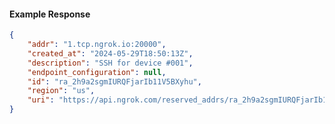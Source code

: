 <!-- Code generated for API Clients. DO NOT EDIT. -->

#### Example Response

```json
{
	"addr": "1.tcp.ngrok.io:20000",
	"created_at": "2024-05-29T18:50:13Z",
	"description": "SSH for device #001",
	"endpoint_configuration": null,
	"id": "ra_2h9a2sgmIURQFjarIb11V5BXyhu",
	"region": "us",
	"uri": "https://api.ngrok.com/reserved_addrs/ra_2h9a2sgmIURQFjarIb11V5BXyhu"
}
```
